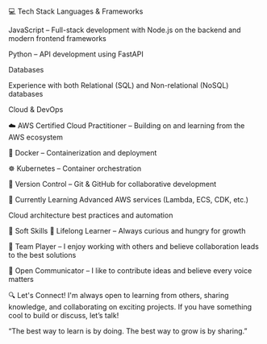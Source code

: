 💻 Tech Stack
Languages & Frameworks

JavaScript – Full-stack development with Node.js on the backend and modern frontend frameworks

Python – API development using FastAPI

Databases

Experience with both Relational (SQL) and Non-relational (NoSQL) databases

Cloud & DevOps

☁️ AWS Certified Cloud Practitioner – Building on and learning from the AWS ecosystem

🐳 Docker – Containerization and deployment

☸️ Kubernetes – Container orchestration

🔧 Version Control – Git & GitHub for collaborative development

🌱 Currently Learning
Advanced AWS services (Lambda, ECS, CDK, etc.)

Cloud architecture best practices and automation

🤝 Soft Skills
🧠 Lifelong Learner – Always curious and hungry for growth

🤝 Team Player – I enjoy working with others and believe collaboration leads to the best solutions

💬 Open Communicator – I like to contribute ideas and believe every voice matters

🔍 Let's Connect!
I'm always open to learning from others, sharing knowledge, and collaborating on exciting projects. If you have something cool to build or discuss, let’s talk!

“The best way to learn is by doing. The best way to grow is by sharing.”
